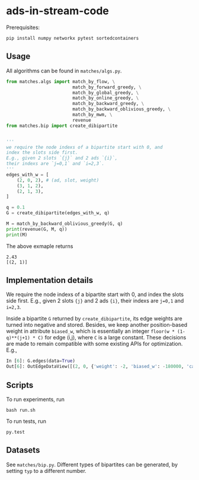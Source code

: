 # ads-in-stream-code

Prerequisites:
```
pip install numpy networkx pytest sortedcontainers
```

## Usage

All algorithms can be found in `matches/algs.py`.

```python
from matches.algs import match_by_flow, \
                         match_by_forward_greedy, \
                         match_by_global_greedy, \
                         match_by_online_greedy, \
                         match_by_backward_greedy, \
                         match_by_backward_oblivious_greedy, \
                         match_by_mwm, \
                         revenue
from matches.bip import create_dibipartite


'''
we require the node indexs of a bipartite start with 0, and 
index the slots side first.
E.g., given 2 slots `{j}` and 2 ads `{i}`, 
their indexs are `j=0,1` and `i=2,3`.
'''
edges_with_w = [ 
    (2, 0, 2), # (ad, slot, weight)
    (3, 1, 2),
    (2, 1, 3),
]

q = 0.1
G = create_dibipartite(edges_with_w, q)

M = match_by_backward_oblivious_greedy(G, q)
print(revenue(G, M, q))
print(M)
```

The above exmaple returns
```
2.43
[(2, 1)]
```

## Implementation details

We require the node indexs of a bipartite start with 0, and 
index the slots side first.
E.g., given 2 slots `{j}` and 2 ads `{i}`, 
their indexs are `j=0,1` and `i=2,3`.

Inside a bipartite `G` returned by `create_dibipartite`,
its edge weights are turned into negative and stored.
Besides, we keep another position-based weight in attribute `biased_w`, 
which is essentially an integer `floor(w * (1-q)**(j+1) * C)` for edge (i,j),
where `C` is a large constant.
These decisions are made to remain compatible with some existing APIs for optimization.
E.g.,

```python
In [6]: G.edges(data=True)
Out[6]: OutEdgeDataView([(2, 0, {'weight': -2, 'biased_w': -180000, 'capacity': 1}), (2, 1, {'weight': -3, 'biased_w': -243000, 'capacity': 1}), (3, 1, {'weight': -2, 'biased_w': -162000, 'capacity': 1})])
```


## Scripts

To run experiments, run
```
bash run.sh
```

To run tests, run
```
py.test
```

## Datasets

See `matches/bip.py`.
Different types of bipartites can be generated, by setting `typ` to a different number.




